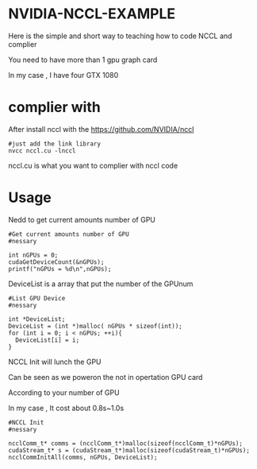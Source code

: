 # NVIDIA-NCCL-EXAMPLE
Here is the simple and short way to teaching how to code NCCL and complier

You need to have more than 1 gpu graph card

In my case , I have four GTX 1080

# complier with
After install nccl with the https://github.com/NVIDIA/nccl

~~~
#just add the link library
nvcc nccl.cu -lnccl
~~~

nccl.cu is what you want to complier with nccl code

# Usage
Nedd to get current amounts number of GPU
~~~
#Get current amounts number of GPU
#nessary

int nGPUs = 0;
cudaGetDeviceCount(&nGPUs);
printf("nGPUs = %d\n",nGPUs);
~~~


DeviceList is a array that put the number of the GPUnum
~~~
#List GPU Device
#nessary

int *DeviceList;  
DeviceList = (int *)malloc( nGPUs * sizeof(int));
for (int i = 0; i < nGPUs; ++i){
  DeviceList[i] = i;
}
~~~


NCCL Init will lunch the GPU

Can be seen as we poweron the not in opertation GPU card

According to your number of GPU

In my case , It cost about 0.8s~1.0s
~~~
#NCCL Init
#nessary

ncclComm_t* comms = (ncclComm_t*)malloc(sizeof(ncclComm_t)*nGPUs);  
cudaStream_t* s = (cudaStream_t*)malloc(sizeof(cudaStream_t)*nGPUs);
ncclCommInitAll(comms, nGPUs, DeviceList);
~~~
